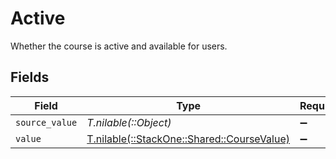 # Active

Whether the course is active and available for users.


## Fields

| Field                                                                            | Type                                                                             | Required                                                                         | Description                                                                      |
| -------------------------------------------------------------------------------- | -------------------------------------------------------------------------------- | -------------------------------------------------------------------------------- | -------------------------------------------------------------------------------- |
| `source_value`                                                                   | *T.nilable(::Object)*                                                            | :heavy_minus_sign:                                                               | N/A                                                                              |
| `value`                                                                          | [T.nilable(::StackOne::Shared::CourseValue)](../../models/shared/coursevalue.md) | :heavy_minus_sign:                                                               | N/A                                                                              |